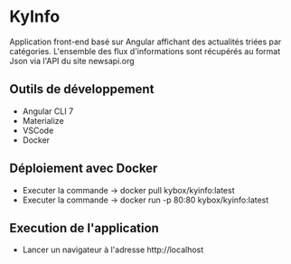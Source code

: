 # KyInfo

Application front-end basé sur Angular affichant des actualités triées par catégories. L'ensemble des flux d'informations sont récupérés au format Json via l'API du site newsapi.org

## Outils de développement
- Angular CLI 7
- Materialize
- VSCode
- Docker

## Déploiement avec Docker
- Executer la commande -> docker pull kybox/kyinfo:latest
- Executer la commande -> docker run -p 80:80 kybox/kyinfo:latest

## Execution de l'application
- Lancer un navigateur à l'adresse http://localhost